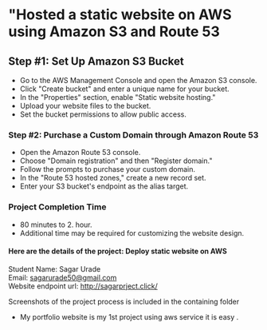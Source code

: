 # "Hosted a static website on AWS using Amazon S3 and Route 53

## Step #1: Set Up Amazon S3 Bucket
- Go to the AWS Management Console and open the Amazon S3 console.
- Click "Create bucket" and enter a unique name for your bucket.
- In the "Properties" section, enable "Static website hosting."
- Upload your website files to the bucket.
- Set the bucket permissions to allow public access.

### Step #2: Purchase a Custom Domain through Amazon Route 53
- Open the Amazon Route 53 console.
- Choose "Domain registration" and then "Register domain."
- Follow the prompts to purchase your custom domain.
- In the "Route 53 hosted zones," create a new record set.
- Enter your S3 bucket's endpoint as the alias target.

### Project Completion Time
- 80 minutes to 2. hour.
- Additional time may be required for customizing the website design.

####  Here are the details of the project: Deploy static website on AWS

Student Name: Sagar Urade<br>
Email: sagarurade50@gmail.com<br>
Website endpoint url: http://sagarprject.click/

Screenshots of the project process is included in the containing folder

- My portfolio website is my 1st project using aws service it is easy .

